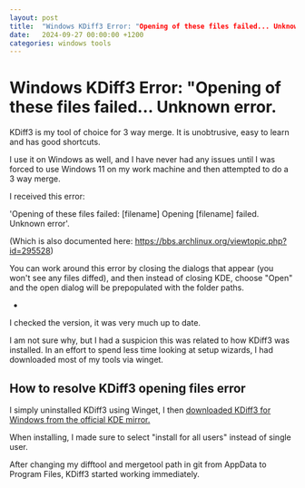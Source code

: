 ```yaml
---
layout: post
title:  "Windows KDiff3 Error: "Opening of these files failed... Unknown error."
date:   2024-09-27 00:00:00 +1200
categories: windows tools
---
```

# Windows KDiff3 Error: "Opening of these files failed... Unknown error.

KDiff3 is my tool of choice for 3 way merge. It is unobtrusive, easy to learn and has good shortcuts.

I use it on Windows as well, and I have never had any issues until I was forced to use Windows 11 on my work machine and then attempted to do a 3 way merge. 

I received this error:

'Opening of these files failed: [filename] Opening [filename] failed. Unknown error'. 

(Which is also documented here: https://bbs.archlinux.org/viewtopic.php?id=295528)

You can work around this error by closing the dialogs that appear (you won't see any files diffed), and then instead of closing KDE, choose "Open" and the open dialog will be prepopulated with the folder paths.

- 
I checked the version, it was very much up to date.

I am not sure why, but I had a suspicion this was related to how KDiff3 was installed. In an effort to spend less time looking at setup wizards, I had downloaded most of my tools via winget.

## How to resolve KDiff3 opening files error
I simply uninstalled KDiff3 using Winget, I then [downloaded KDiff3 for Windows from the official KDE mirror.](https://download.kde.org/stable/kdiff3/)

When installing, I made sure to select "install for all users" instead of single user. 

After changing my difftool and mergetool path in git from AppData to Program Files, KDiff3 started working immediately.